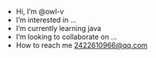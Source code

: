- Hi, I’m @owl-v
- I’m interested in ...
- I’m currently learning java
- I’m looking to collaborate on ...
- How to reach me 2422610966@qq.com
<!---
owl-v/owl-v is a ✨ special ✨ repository because its `README.md` (this file) appears on your GitHub profile.
You can click the Preview link to take a look at your changes.
--->
